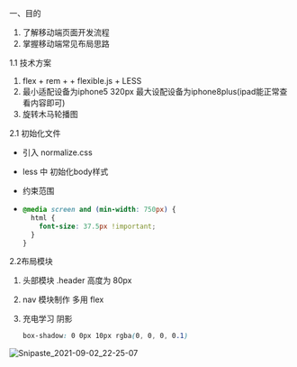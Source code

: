 
 一、目的

1. 了解移动端页面开发流程
2. 掌握移动端常见布局思路

 1.1  技术方案


1.  flex + rem + + flexible.js +  LESS 
2.  最小适配设备为iphone5 320px  最大设配设备为iphone8plus(ipad能正常查看内容即可)
3.  旋转木马轮播图


 2.1 初始化文件

- 引入  normalize.css

- less 中 初始化body样式

- 约束范围

- ~~~css
  @media screen and (min-width: 750px) {
    html {
      font-size: 37.5px !important;
    }
  }
  
  ~~~


 2.2布局模块

1. 头部模块  .header    高度为 80px 

2. nav 模块制作  多用 flex

3. 充电学习 阴影

   ~~~css
   box-shadow: 0 0px 10px rgba(0, 0, 0, 0.1)
   ~~~
![Snipaste_2021-09-02_22-25-07](https://user-images.githubusercontent.com/86151888/131861589-34f08b5b-909c-499d-8f09-cd010b0b0e60.png)
   
